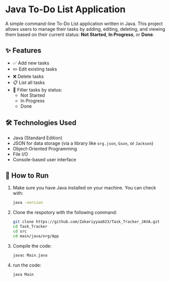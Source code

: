 # Java To-Do List Application

A simple command-line To-Do List application written in Java. This project allows users to manage their tasks by adding, editing, deleting, and viewing them based on their current status: **Not Started**, **In Progress**, or **Done**.

## ✨ Features

- ✅ Add new tasks
- ✏️ Edit existing tasks
- ❌ Delete tasks
- 📋 List all tasks
- 🔄 Filter tasks by status:
  - Not Started
  - In Progress
  - Done

## 🛠️ Technologies Used

- Java (Standard Edition)
- JSON for data storage (via a library like `org.json`, `Gson`, or `Jackson`)
- Object-Oriented Programming
- File I/O
- Console-based user interface

## 🚀 How to Run

1. Make sure you have Java installed on your machine. You can check with:

    ```bash
    java -version


2. Clone the respotory with the following command:

    ```bash
    git clone https://github.com/Zakariyyaa023/Task_Tracker_JAVA.git
    cd Task_Tracker
    cd src
    cd main/java/org/App
    

3. Compile the code:

    ```bash
    javac Main.java

4. run the code:

    ```bash
    java Main

